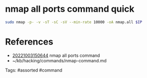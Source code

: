 # nmap all ports command quick
```bash
sudo nmap -p- -v -sT -sC -sV --min-rate 10000 -oA nmap.all $IP
```

# References
- [20221003150644](/zet/20221003150644/README.md) nmap all ports command
- ~/kb/hacking/commands/nmap-command.md

Tags:
    #assorted #command
